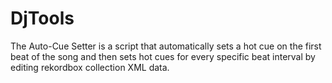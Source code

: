 # DjTools
The Auto-Cue Setter is a script that automatically sets a hot cue on the first beat of the song and  then sets hot cues for every specific beat interval by editing rekordbox collection XML data.
